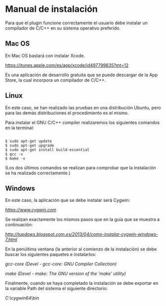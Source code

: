 # Manual de instalación #

Para que el plugin funcione correctamente el usuario debe instalar un compilador de C/C++ en su sistema operativo preferido.


## Mac OS ##

En Mac OS bastará con instalar Xcode.

https://itunes.apple.com/es/app/xcode/id497799835?mt=12

Es una aplicación de desarrollo gratuita que se puede descargar de la App Store, la cual incorpora un compilador de C/C++.

## Linux ##

En este caso, se han realizado las pruebas en una distribución Ubuntu, pero para las demás distribuciones el procedimiento es el mismo.

Para instalar el GNU C/C++ compiler realizaremos los siguientes comandos en la terminal:

```

$ sudo apt-get update
$ sudo apt-get upgrade
$ sudo apt-get install build-essential
$ gcc -v
$ make -v

```

(Los dos últimos comandos se realizan para comprobar que la instalación se ha realizado correctamente.)

## Windows ##

En este caso, la aplicación que se debe instalar será Cygwin:

_https://www.cygwin.com_

Se realizan exactamente los mismos pasos que en la guía que se muestra a continuación:

_http://tupdows.blogspot.com.es/2013/04/como-instalar-cygwin-windows-7.html_

En la penúltima ventana (la anterior al comienzo de la instalación) se debe buscar los siguientes paquetes e instalarlos:

_gcc-core (Devel - gcc-core: GNU Compiler Collection)_

_make (Devel - make: The GNU version of the 'make' utility)_

Finalmente, cuando se haya completado la instalación se debe exportar en la variable Path del sistema el siguiente directorio:

_C:\cygwin64\bin_